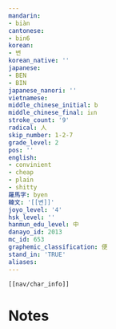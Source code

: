 ```yaml
---
mandarin:
- biàn
cantonese:
- bin6
korean:
- 변
korean_native: ''
japanese:
- BEN
- BIN
japanese_nanori: ''
vietnamese:
middle_chinese_initial: b
middle_chinese_final: iᴇn
stroke_count: '9'
radical: 人
skip_number: 1-2-7
grade_level: 2
pos: ''
english:
- convinient
- cheap
- plain
- shitty
羅馬字: byen
韓文: '[[변]]'
joyo_level: '4'
hsk_level: ''
hanmun_edu_level: 中
danayo_id: 2013
mc_id: 653
graphemic_classification: 便
stand_in: 'TRUE'
aliases:
---
```

```meta-bind-embed
[[nav/char_info]]
```

# Notes
